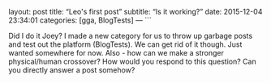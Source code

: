 layout: post title: “Leo's first post” subtitle: “Is it working?” date: 2015-12-04 23:34:01 categories: [gga, BlogTests] — ```


Did I do it Joey?  I made a new category for us to throw up garbage posts and test out the platform (BlogTests).  We can get rid of it though.  Just wanted somewhere for now.
Also - how can we make a stronger physical/human crossover?  How would you respond to this question? Can you directly answer a post somehow?
